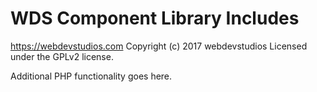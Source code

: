 # WDS Component Library Includes #
https://webdevstudios.com
Copyright (c) 2017 webdevstudios
Licensed under the GPLv2 license.

Additional PHP functionality goes here.